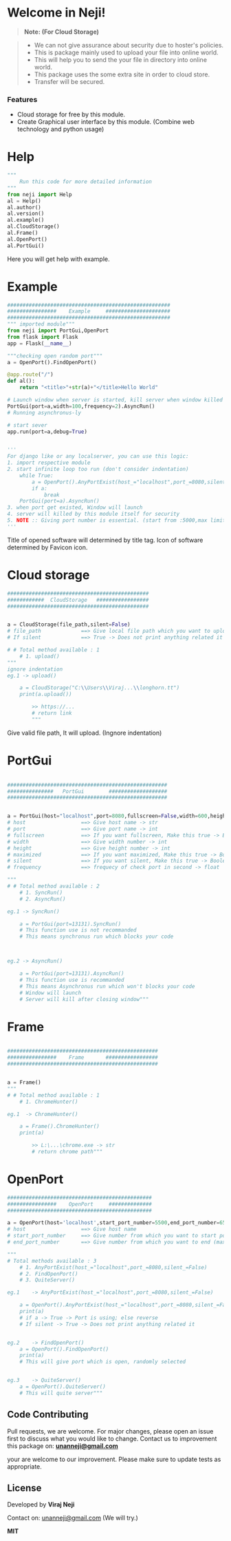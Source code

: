 Welcome in Neji!
===================




> **Note: (For Cloud Storage)**

> - We can not give assurance about security due to hoster's policies.
> - This is package mainly used to upload your file into online world.
> - This will help you to send the your file in directory into online world.
> - This package uses the some extra site in order to cloud store.
> - Transfer will be secured.

### Features

- Cloud storage for free by this module.
- Create Graphical user interface by this module. (Combine web technology and python usage)

# Help
```python
"""
    Run this code for more detailed information
"""
from neji import Help
al = Help()
al.author()
al.version()
al.example()
al.CloudStorage()
al.Frame()
al.OpenPort()
al.PortGui()
```
Here you will get help with example.


# Example
```python
#####################################################
################    Example     #####################
#####################################################
""" imported module"""
from neji import PortGui,OpenPort
from flask import Flask
app = Flask(__name__)

"""checking open random port"""
a = OpenPort().FindOpenPort()

@app.route("/")
def al():
    return "<title>"+str(a)+"</title>Hello World"

# Launch window when server is started, kill server when window killed
PortGui(port=a,width=100,frequency=2).AsyncRun()
# Running asynchronus-ly

# start sever
app.run(port=a,debug=True)


'''
For django like or any localserver, you can use this logic:
1. import respective module
2. start infinite loop too run (don't consider indentation)
    while True:
        a = OpenPort().AnyPortExist(host_="localhost",port_=8080,silent_=False)
        if a:
            break
    PortGui(port=a).AsyncRun()
3. when port get existed, Window will launch
4. server will killed by this module itself for security
5. NOTE :: Giving port number is essential. (start from :5000,max limit of port : 65,535)
'''
```
Title of opened software will determined by title tag.
Icon of software determined by Favicon icon.



# Cloud storage
```python
##############################################
############  CloudStorage   #################
##############################################


a = CloudStorage(file_path,silent=False)
# file_path             ==> Give local file path which you want to upload
# If silent             ==> True -> Does not print anything related it

# # Total method available : 1
    # 1. upload()
"""
ignore indentation
eg.1 -> upload()

    a = CloudStorage("C:\\Users\\Viraj...\\longhorn.tt")
    print(a.upload())

        >> https://...
        # return link
        """
```
Give valid file path, It will upload. (Ingnore indentation)


# PortGui
```python

####################################################
###############   PortGui        ###################
####################################################


a = PortGui(host="localhost",port=8080,fullscreen=False,width=600,height=400,maximized=False,silent=False,frequency=1)
# host                  ==> Give host name -> str
# port                  ==> Give port name -> int
# fullscreen            ==> If you want fullscreen, Make this true -> Boolean
# width                 ==> Give width number -> int
# height                ==> Give height number -> int
# maximized             ==> If you want maximized, Make this true -> Boolean
# silent                ==> If you want silent, Make this true -> Boolean
# frequency             ==> frequecy of check port in second -> float

"""
# # Total method available : 2
    # 1. SyncRun()
    # 2. AsyncRun()

eg.1 -> SyncRun()

    a = PortGui(port=13131).SyncRun()
    # This function use is not recommanded
    # This means synchronus run which blocks your code



eg.2 -> AsyncRun()

    a = PortGui(port=13131).AsyncRun()
    # This function use is recommanded
    # This means Asynchronus run which won't blocks your code
    # Window will launch
    # Server will kill after closing window"""
```


# Frame
```python

#################################################
################    Frame       #################
#################################################


a = Frame()
"""
# # Total method available : 1
    # 1. ChromeHunter()

eg.1  -> ChromeHunter()

    a = Frame().ChromeHunter()
    print(a)

        >> L:\...\chrome.exe -> str
        # return chrome path"""
```



# OpenPort
```python
###############################################
################    OpenPort     ##############
###############################################

a = OpenPort(host='localhost',start_port_number=5500,end_port_number=65000,silent=False)
# host                  ==> Give host name
# start_port_number     ==> Give number from which you want to start port
# end_port_number       ==> Give number from which you want to end (max. limit : "65,535")

"""
# Total methods available : 3
    # 1. AnyPortExist(host_="localhost",port_=8080,silent_=False)
    # 2. FindOpenPort()
    # 3. QuiteServer()

eg.1    -> AnyPortExist(host_="localhost",port_=8080,silent_=False)

    a = OpenPort().AnyPortExist(host_="localhost",port_=8080,silent_=False)
    print(a)
    # if a -> True -> Port is using; else reverse
    # If silent -> True -> Does not print anything related it


eg.2    -> FindOpenPort()
    a = OpenPort().FindOpenPort()
    print(a)
    # This will give port which is open, randomly selected


eg.3    -> QuiteServer()
    a = OpenPort().QuiteServer()
    # This will quite server"""
```




## Code Contributing
Pull requests, we are welcome. For major changes, please open an issue first to discuss what you would like to change. 
Contact us to improvement this package on:
**unanneji@gmail.com** 

your are welcome to our improvement.
Please make sure to update tests as appropriate.


## License
Developed by **Viraj Neji**

Contact on: unanneji@gmail.com (We will try.)

**MIT**

